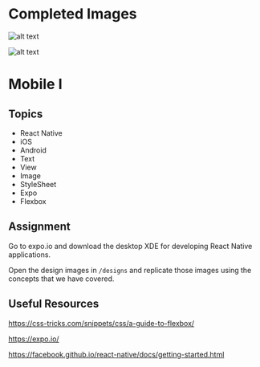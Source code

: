 # Completed Images
![alt text](./img/IMG-2676.JPG "Image 1")

![alt text](./img/IMG-2677.JPG "Image 2")


# Mobile I

## Topics

* React Native
* iOS
* Android
* Text
* View
* Image
* StyleSheet
* Expo
* Flexbox

## Assignment

Go to expo.io and download the desktop XDE for developing React Native applications.

Open the design images in `/designs` and replicate those images using the concepts that we have covered.

## Useful Resources

https://css-tricks.com/snippets/css/a-guide-to-flexbox/

https://expo.io/

https://facebook.github.io/react-native/docs/getting-started.html
